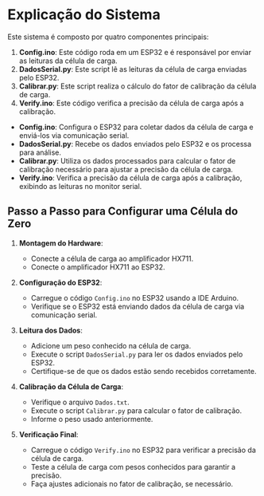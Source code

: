 # Explicação do Sistema

Este sistema é composto por quatro componentes principais:

1. **Config.ino**: Este código roda em um ESP32 e é responsável por enviar as leituras da célula de carga.
2. **DadosSerial.py**: Este script lê as leituras da célula de carga enviadas pelo ESP32.
3. **Calibrar.py**: Este script realiza o cálculo do fator de calibração da célula de carga.
4. **Verify.ino**: Este código verifica a precisão da célula de carga após a calibração.

- **Config.ino**: Configura o ESP32 para coletar dados da célula de carga e enviá-los via comunicação serial.
- **DadosSerial.py**: Recebe os dados enviados pelo ESP32 e os processa para análise.
- **Calibrar.py**: Utiliza os dados processados para calcular o fator de calibração necessário para ajustar a precisão da célula de carga.
- **Verify.ino**: Verifica a precisão da célula de carga após a calibração, exibindo as leituras no monitor serial.

## Passo a Passo para Configurar uma Célula do Zero

1. **Montagem do Hardware**:

   - Conecte a célula de carga ao amplificador HX711.
   - Conecte o amplificador HX711 ao ESP32.

2. **Configuração do ESP32**:

   - Carregue o código `Config.ino` no ESP32 usando a IDE Arduino.
   - Verifique se o ESP32 está enviando dados da célula de carga via comunicação serial.

3. **Leitura dos Dados**:

   - Adicione um peso conhecido na célula de carga.
   - Execute o script `DadosSerial.py` para ler os dados enviados pelo ESP32.
   - Certifique-se de que os dados estão sendo recebidos corretamente.

4. **Calibração da Célula de Carga**:

   - Verifique o arquivo `Dados.txt`.
   - Execute o script `Calibrar.py` para calcular o fator de calibração.
   - Informe o peso usado anteriormente.

5. **Verificação Final**:
   - Carregue o código `Verify.ino` no ESP32 para verificar a precisão da célula de carga.
   - Teste a célula de carga com pesos conhecidos para garantir a precisão.
   - Faça ajustes adicionais no fator de calibração, se necessário.

